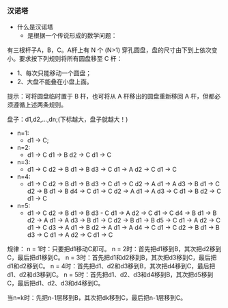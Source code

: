 ### 汉诺塔
- 什么是汉诺塔
  - 是根据一个传说形成的数学问题：

有三根杆子A，B，C。A杆上有 N 个 (N>1) 穿孔圆盘，盘的尺寸由下到上依次变小。要求按下列规则将所有圆盘移至 C 杆：

  - 1、每次只能移动一个圆盘；
  - 2、大盘不能叠在小盘上面。

提示：可将圆盘临时置于 B 杆，也可将从 A 杆移出的圆盘重新移回 A 杆，但都必须遵循上述两条规则。

盘子：d1,d2,...,dn;(下标越大，盘子就越大！)
- n=1:
  - d1 -> C;
- n=2:
  - d1 -> C d1 -> B d2 -> C d1 -> C 
- n=3:
  - d1 -> C d2 -> B d1 -> B d3 -> C
  d1 -> A d2 -> C d1 -> C
- n=4:
  - d1 -> C d2 -> B d1 -> B d3 -> C
   d1 -> C d2 -> A  d1 -> A d3 -> B
   d1 -> C d2 -> B d1 -> B d4 -> C
   d1 -> C d2 -> A d1 -> A d3 -> C
   d1 -> B d2 -> C d1 -> C
- n=5:
  - d1 -> C d2 -> B d1 -> B d3 - C
   d1 -> A d2 -> C d1 -> C d4 -> B
   d1 -> B d2 -> A d1 -> A d3 -> B
   d1 -> C d2 -> B d1 -> B d5 -> C
   d1 -> A d2 -> C d1 -> C d3 -> A
   d1 -> B d2 -> A d1 -> A d4 -> C
   d1 -> C d2 -> B d1 -> B d3 -> C
   d1 -> A d2 -> C d1 -> C

规律：
n = 1时：只要把d1移动C即可。
n = 2时：首先把d1移到B，其次把d2移到C，最后把d1移到C。
n = 3时：首先把d1和d2移到B，其次把d3移到C，最后把d1和d2移到C。
n = 4时：首先把d1、d2和d3移到B，其次把d4移到C，最后把d1、d2和d3移到C。
n = 5时：首先把d1、d2、d3和d4移到B，其次把d5移到C，最后把d1、d2、d3和d4移到C。

当n=k时：先把n-1层移到B，其次把dk移到C，最后把n-1层移到C。